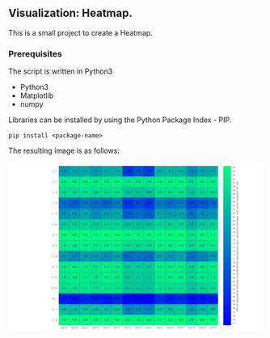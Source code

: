 ## Visualization: Heatmap.

This is a small project to create a Heatmap.

### Prerequisites

The script is written in Python3
* Python3
* Matplotlib
* numpy

Libraries can be installed by using the Python Package Index - PIP.

```
pip install <package-name>
```

The resulting image is as follows:

![Hetamap](https://raw.githubusercontent.com/helykopter8484/Visualization_Heatmap/master/heatmap.png)
